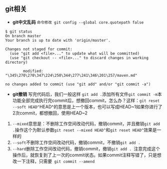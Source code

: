 ## git相关
- **git中文乱码**
`命令修改 git config --global core.quotepath false`

```
$ git status
On branch master
Your branch is up to date with 'origin/master'.

Changes not staged for commit:
  (use "git add <file>..." to update what will be committed)
  (use "git checkout -- <file>..." to discard changes in working directory)

        modified:   "\345\270\270\347\224\250\344\277\241\346\201\257/maven.md"

no changes added to commit (use "git add" and/or "git commit -a")
```
- **git撤销**
写完代码后，我们一般这样 `git add .`添加所有文件`git commit -m`本功能全部完成执行完commit后，想撤回commit，怎么办？这样：`git reset --soft HEAD^`HEAD^的意思是上一个版本，也可以写成HEAD~1如果你进行了2次commit，都想撤回，使用HEAD~2
1. `--mixed`意思是：不删除工作空间改动代码，撤销commit，并且撤销`git add .`操作这个为默认参数`git reset --mixed HEAD^`和`git reset HEAD^`效果是一样的
2. `--soft`不删除工作空间改动代码，撤销commit，不撤销`git add . `
3. `--hard`删除工作空间改动代码，撤销commit，撤销`git add . `注意完成这个操作后，就恢复到了上一次的commit状态。如果commit注释写错了，只是想改一下注释，只需要` git commit --amend`
